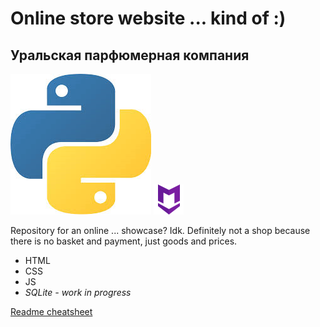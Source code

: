 # Online store website ... kind of :)

## Уральская парфюмерная компания

![Logo not found](https://github.com/Vsevalot/awesome-website/blob/master/images/logo.png "Здесь будет логотип Уральская парфюмерная компания")
![alt text](https://github.com/adam-p/markdown-here/raw/master/src/common/images/icon48.png "Logo Title Text 1")

Repository for an online ... showcase? Idk.
Definitely not a shop because there is no basket and payment, just goods and prices.

- HTML
- CSS
- JS
- _SQLite - work in progress_

[Readme cheatsheet](https://github.com/adam-p/markdown-here/wiki/Markdown-Cheatsheet)
